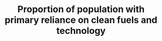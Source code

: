 ---
data_non_statistical: true
goal_meta_link: http://unstats.un.org/sdgs/files/metadata-compilation/Metadata-Goal-7.pdf
graph_title: Proportion of population with primary reliance on clean fuels and technology
graph_type: line
has_metadata: true
indicator: 7.1.2
indicator_definition: 'The percentage of population with primary reliance on clean
  fuels and technology at the household level. From non-solid fuels to clean fuels
  Current global data collection focuses on the primary fuel used for cooking, categorized
  as solid or non-solid fuels, where solid fuels are considered polluting and non-modern,
  while non-solid fuels are considered clean. This single measure captures a good
  part of the lack of access to clean cooking fuels, but fails to collect data on
  type of device or technology is used for cooking, and also fails to capture other
  polluting forms of energy use in the home such as those used for lighting and heating.
  New evidence-based normative guidance from the WHO ( i.e. WHO Guidelines for indoor
  air quality guidelines: household fuel combustion), highlights the importance of
  addressing both fuel and the technology for adequately protecting public health.
  These guidelines provide technical recommendations in the form of emissions targets
  for as to what fuels and technology (stove, lamp, and so on) combinations in the
  home are clean. These guidelines also recommend against the use of unprocessed coal
  and discourage the use kerosene (a non-solid but highly polluting fuel) in the home.
  They also recommend that all major household energy end uses (e.g. cooking, space
  heating, lighting) use efficient fuels and technology combinations to ensure health
  benefits. For this reason, the technical recommendations in the WHO guidelines,
  access to modern cooking solution in the home will be defined as "access to clean
  fuels and technologies" rather than "access to non-solid fuels." This shift will
  help ensure that health and other "nexus" benefits are better counted, and thus
  realized. Definition Percent of population with primary reliance on clean* fuels
  and technologies at the household level. *"Clean" is defined by the emission rate
  targets and specific fuel recommendations (i.e. against unprocessed coal and kerosene)
  included in the normative guidance WHO guidelines for indoor air quality: household
  fuel combustion.'
indicator_name: Proportion of population with primary reliance on clean fuels and
  technology
indicator_sort_order: 07-01-02
indicator_variable: pct_pop_cleanfuels
layout: indicator
method_of_computation: "The indicator is calculated as the number of people using\
  \ clean fuels and technologies for cooking, heating and lighting divided by total\
  \ population reporting that any cooking, heating or lighting, expressed as percentage.\
  \  Method of computation The indicator is modelled with household survey data compiled\
  \ by WHO. The information on cooking fuel use and cooking practices comes from about\
  \ 800 nationally representative survey and censuses. Survey sources include Demographic\
  \ and Health Surveys (DHS) and Living Standards Measurement Surveys (LSMS), Multi-Indicator\
  \ Cluster Surveys (MICS), the World Health Survey (WHS), and other nationally developed\
  \ and implemented surveys. Estimates of primary cooking energy for the total, urban\
  \ and rural population for a given year are obtained separately using a multilevel\
  \ model. The model only accounts for regions, countries and time as a spline function,\
  \ and estimates are restricted to values ranging from zero to one. More details\
  \ on the model are published elsewhere (Bonjour et al, 2013). Estimates for countries\
  \ with no available surveys were obtained as follows: \tWhen survey data is available\
  \ for a country, the regional populationweighted mean is used to derive aggregate\
  \ estimates at a regional or global level, however no country point estimate is\
  \ given for that country is reported \tCountries classified as high-income with\
  \ a Gross National Income (GNI) of more than US$ 12,746.- per capita are assumed\
  \ to have made a complete transition to using clean fuels and technologies as the\
  \ primary domestic energy source for cooking and the primary reliance on polluting\
  \ (unclean) fuels and technologies use is reported to be less than 5% and assumed\
  \ as zero for regional and global estimates. For estimating the fraction of the\
  \ population relying on clean fuels and technologies for heating and lighting, the\
  \ same methodology using survey data to derive country estimates for a particular\
  \ year will be used using the same above mentioned assumptions."
national_geographical_coverage: United States
permalink: /7-1-2/
published: true
rationale_interpretation: "Primary reliance on clean fuels and technologies\n Cooking,\
  \ lighting and heating represent a large share of household energy use across the\
  \ low- and middle-income countries. For cooking and heating, households typically\
  \ rely on solid fuels (such as wood, charcoal, biomass) or kerosene paired with\
  \ inefficient technologies (e.g. open fires, stoves, space heaters or lamps). It\
  \ is well known that reliance on such inefficient energy for cooking, heating and\
  \ lighting is associated with high levels of household (indoor) air pollution. The\
  \ use of inefficient fuels for cooking alone is estimated to cause over 4 million\
  \ deaths annually, mainly among women and children. This is more than TB, HIV and\
  \ malaria combined. These adverse health impacts can be avoided by adopting clean\
  \ fuels and technologies for all main household energy end-or in some circumstances\
  \ by adopting advanced combustion cook stoves (i.e. those which achieve the emission\
  \ rates targets provided by the WHO guidelines) and adopting strict protocols for\
  \ their safe use. Given the importance of clean and safe household energy use as\
  \ a human development issue, universal access to energy among the technical practitioner\
  \ community is currently taken to mean access to both electricity and clean fuels\
  \ and technologies for cooking, heating and lighting. For this reason, clean cooking\
  \ forms part of the universal access objective under the UN Secretary General's\
  \ Sustainable Energy for All initiative."
reporting_status: notstarted
sdg_goal: 7
source_active_1: true
source_notes_1: null
source_title_1: null
target: By 2030, ensure universal access to affordable, reliable and modern energy
  services.
target_id: '7.1'
title: Proportion of population with primary reliance on clean fuels and technology
un_custodial_agency: 'WHO (Partnering Agencies: UN Energy)'
un_designated_tier: '1'
variable_description: null
variable_notes: null
---